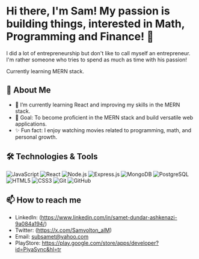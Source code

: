 # Hi there, I'm Sam! My passion is building things, interested in Math, Programming and Finance! 👋

I did a lot of entrepreneurship but don't like to call myself an entrepreneur. I'm rather someone who tries to spend as much as time with his passion!

Currently learning MERN stack.

## 🚀 About Me

- 🌱 I’m currently learning React and improving my skills in the MERN stack.
- 🎯 Goal: To become proficient in the MERN stack and build versatile web applications.
- ✨ Fun fact: I enjoy watching movies related to programming, math, and personal growth.

## 🛠️ Technologies & Tools

![JavaScript](https://img.shields.io/badge/-JavaScript-black?style=flat-square&logo=javascript)
![React](https://img.shields.io/badge/-React-black?style=flat-square&logo=react)
![Node.js](https://img.shields.io/badge/-Node.js-black?style=flat-square&logo=node.js)
![Express.js](https://img.shields.io/badge/-Express.js-black?style=flat-square&logo=express)
![MongoDB](https://img.shields.io/badge/-MongoDB-black?style=flat-square&logo=mongodb)
![PostgreSQL](https://img.shields.io/badge/-PostgreSQL-black?style=flat-square&logo=postgresql)
![HTML5](https://img.shields.io/badge/-HTML5-black?style=flat-square&logo=html5)
![CSS3](https://img.shields.io/badge/-CSS3-black?style=flat-square&logo=css3)
![Git](https://img.shields.io/badge/-Git-black?style=flat-square&logo=git)
![GitHub](https://img.shields.io/badge/-GitHub-black?style=flat-square&logo=github)
 
## 📫 How to reach me

- LinkedIn: (https://www.linkedin.com/in/samet-dundar-ashkenazi-9a084a194/)
- Twitter: (https://x.com/Samvolton_aIM)
- Email: subsamet@yahoo.com
- PlayStore: https://play.google.com/store/apps/developer?id=PiyaSync&hl=tr
